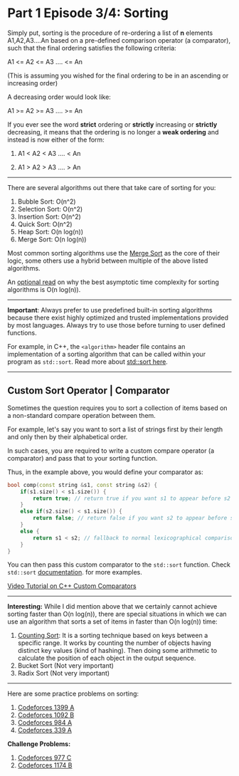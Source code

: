Part 1 Episode 3/4: Sorting
=====

Simply put, sorting is the procedure of re-ordering a list of **n** elements A1,A2,A3....An based on a pre-defined comparison operator (a comparator), such that the final ordering satisfies the following criteria:

A1 <= A2 <= A3 .... <= An

(This is assuming you wished for the final ordering to be in an ascending or increasing order)

A decreasing order would look like:

A1 >= A2 >= A3 .... >= An

If you ever see the word **strict** ordering or **strictly** increasing or **strictly** decreasing, it means that the ordering is no longer a **weak ordering** and instead is now either of the form:

1. A1 < A2 < A3 .... < An

2. A1 > A2 > A3 .... > An

-----

There are several algorithms out there that take care of sorting for you:

1. Bubble Sort: O(n^2)
2. Selection Sort: O(n^2)
3. Insertion Sort: O(n^2)
4. Quick Sort: O(n^2)
5. Heap Sort: O(n log(n))
6. Merge Sort: O(n log(n))

Most common sorting algorithms use the [Merge Sort](https://medium.com/karuna-sehgal/a-simplified-explanation-of-merge-sort-77089fe03bb2) as the core of their logic, some others use a hybrid between multiple of the above listed algorithms.

An [optional read](https://theartofmachinery.com/2019/01/05/sorting_is_nlogn.html) on why the best asymptotic time complexity for sorting algorithms is O(n log(n)).

-----

**Important**: Always prefer to use predefined built-in sorting algorithms because there exist highly optimized and trusted implementations provided by most languages. Always try to use those before turning to user defined functions.

For example, in C++, the `<algorithm>` header file contains an implementation of a sorting algorithm that can be called within your program as `std::sort`. Read more about [std::sort here](https://en.cppreference.com/w/cpp/algorithm/sort).

-----

Custom Sort Operator | Comparator
-----

Sometimes the question requires you to sort a collection of items based on a non-standard compare operation between them.

For example, let's say you want to sort a list of strings first by their length and only then by their alphabetical order.

In such cases, you are required to write a custom compare operator (a comparator) and pass that to your sorting function.

Thus, in the example above, you would define your comparator as:

```C++
bool comp(const string &s1, const string &s2) {
    if(s1.size() < s1.size()) {
        return true; // return true if you want s1 to appear before s2 in the sorted order
    }
    else if(s2.size() < s1.size()) {
        return false; // return false if you want s2 to appear before s1 in the sorted order
    }
    else {
        return s1 < s2; // fallback to normal lexicographical comparison
    }
}

```

You can then pass this custom comparator to the `std::sort` function. Check `std::sort` [documentation](https://en.cppreference.com/w/cpp/algorithm/sort). for more examples.

[Video Tutorial on C++ Custom Comparators](https://www.youtube.com/watch?v=3pvZhwp0U9w)

-----

**Interesting:** While I did mention above that we certainly cannot achieve sorting faster than O(n log(n)), there are special situations in which we can use an algorithm that sorts a set of items in faster than O(n log(n)) time:

1. [Counting Sort](https://www.geeksforgeeks.org/counting-sort/): It is a sorting technique based on keys between a specific range. It works by counting the number of objects having distinct key values (kind of hashing). Then doing some arithmetic to calculate the position of each object in the output sequence.
2. Bucket Sort (Not very important)
3. Radix Sort (Not very important)

-----

Here are some practice problems on sorting:

1. [Codeforces 1399 A](https://codeforces.com/problemset/problem/1399/A)
2. [Codeforces 1092 B](https://codeforces.com/problemset/problem/1092/B)
3. [Codeforces 984 A](https://codeforces.com/problemset/problem/984/A)
4. [Codeforces 339 A](https://codeforces.com/problemset/problem/339/A)

**Challenge Problems:**

1. [Codeforces 977 C](https://codeforces.com/problemset/problem/977/C)
2. [Codeforces 1174 B](https://codeforces.com/problemset/problem/1174/B)
